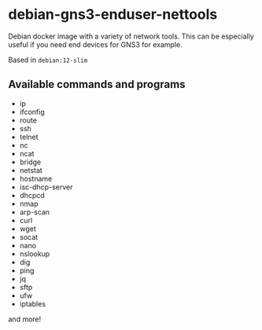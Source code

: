 # debian-gns3-enduser-nettools

Debian docker image with a variety of network tools. This can be especially useful if you need end devices for GNS3 for example.

Based in `debian:12-slim`

## Available commands and programs
- ip
- ifconfig
- route
- ssh
- telnet
- nc
- ncat
- bridge
- netstat
- hostname
- isc-dhcp-server
- dhcpcd
- nmap
- arp-scan
- curl
- wget
- socat
- nano
- nslookup
- dig
- ping
- jq
- sftp 
- ufw
- iptables

and more! 

